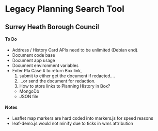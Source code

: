 # Legacy Planning Search Tool

## Surrey Heath Borough Council



#### To Do

- Address / History Card APIs need to be unlimited (Debian end).
- Document code base
- Document app usage
- Document environment variables
- Enter Pla Case # to return Box link, 
  1. submit to either get the document if redacted....
  2. ...or send the document for redaction.
  3. How to store links to Planning History in Box?
    - MongoDb
    - JSON file

#### Notes

- Leaflet map markers are hard coded into markers.js for speed reasons
- leaf-demo.js would not minify due to ticks in wms attribution